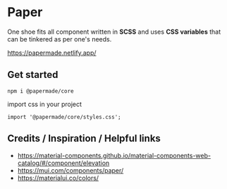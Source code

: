 # Paper

One shoe fits all component written in **SCSS** and uses **CSS variables** that can be tinkered as per one's needs.

https://papermade.netlify.app/

## Get started

`npm i @papermade/core`

import css in your project

`import '@papermade/core/styles.css';`

## Credits / Inspiration / Helpful links

- https://material-components.github.io/material-components-web-catalog/#/component/elevation
- https://mui.com/components/paper/
- https://materialui.co/colors/
